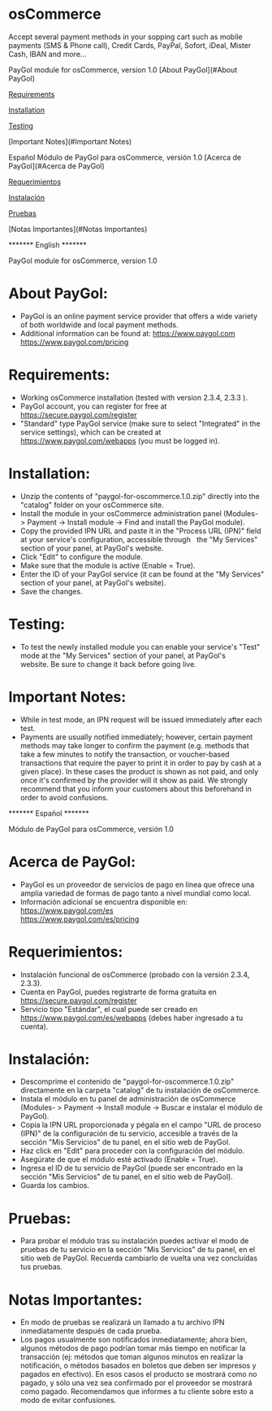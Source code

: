 # osCommerce
Accept several payment methods in your sopping cart such as mobile payments (SMS &amp; Phone call), Credit Cards, PayPal, Sofort, iDeal, Mister Cash, IBAN and more...

PayGol module for osCommerce, version 1.0
[About PayGol](#About PayGol)

[Requirements](#Requirements)

[Installation](#Installation)

[Testing](#Testing)

[Important Notes](#Important Notes)



Español
Módulo de PayGol para osCommerce, versión 1.0
[Acerca de PayGol](#Acerca de PayGol)

[Requerimientos](#Requerimientos)

[Instalación](#Instalación)

[Pruebas](#Pruebas)

[Notas Importantes](#Notas Importantes)




******* English *******

PayGol module for osCommerce, version 1.0


# About PayGol:

- PayGol is an online payment service provider that offers a wide variety of both worldwide and local payment methods.
- Additional information can be found at:
  https://www.paygol.com  
  https://www.paygol.com/pricing
    

# Requirements:

- Working osCommerce installation (tested with version 2.3.4, 2.3.3 ).
- PayGol account, you can register for free at https://secure.paygol.com/register
- "Standard" type PayGol service (make sure to select "Integrated" in the service settings), which can be created at 
   https://www.paygol.com/webapps (you must be logged in).
  
  
# Installation:

- Unzip the contents of "paygol-for-oscommerce.1.0.zip" directly into the "catalog" folder on your osCommerce site.
- Install the module in your osCommerce administration panel (Modules- > Payment -> Install module -> Find and install the PayGol module). 
- Copy the provided IPN URL and paste it in the "Process URL (IPN)" field at your service's configuration, accessible through
  the "My Services" section of your panel, at PayGol's website.
- Click "Edit" to configure the module.
- Make sure that the module is active (Enable = True).
- Enter the ID of your PayGol service (it can be found at the "My Services" section of your panel, at PayGol's website).
- Save the changes.

	

# Testing:

- To test the newly installed module you can enable your service's "Test" mode at the "My Services" section of your panel, 
  at PayGol's website. Be sure to change it back before going live.

 
# Important Notes:

- While in test mode, an IPN request will be issued immediately after each test.
- Payments are usually notified immediately; however, certain payment methods may take longer to confirm the payment 
  (e.g. methods that take a few minutes to notify the transaction, or voucher-based transactions that require the payer 
  to print it in order to pay by cash at a given place). In these cases the product is shown as not paid, and only 
  once it's confirmed by the provider will it show as paid. We strongly recommend that you inform your customers about this 
  beforehand in order to avoid confusions.


  
******* Español *******

Módulo de PayGol para osCommerce, versión 1.0


# Acerca de PayGol:

- PayGol es un proveedor de servicios de pago en línea que ofrece una amplia variedad de formas de pago tanto a nivel mundial como local.
- Información adicional se encuentra disponible en:
  https://www.paygol.com/es  
  https://www.paygol.com/es/pricing


# Requerimientos:

- Instalación funcional de osCommerce (probado con la versión 2.3.4, 2.3.3).
- Cuenta en PayGol, puedes registrarte de forma gratuita en https://secure.paygol.com/register
- Servicio tipo "Estándar", el cual puede ser creado en https://www.paygol.com/es/webapps (debes haber ingresado a tu cuenta).
  

# Instalación:

- Descomprime el contenido de "paygol-for-oscommerce.1.0.zip" directamente en la carpeta "catalog" de tu instalación de osCommerce.
- Instala el módulo en tu panel de administración de osCommerce (Modules- > Payment -> Install module -> Buscar e instalar el módulo de PayGol).
- Copia la IPN URL proporcionada y pégala en el campo "URL de proceso (IPN)" de la configuración de tu servicio, accesible a través de 
  la sección "Mis Servicios" de tu panel, en el sitio web de PayGol.
- Haz click en "Edit" para proceder con la configuración del módulo.
- Asegúrate de que el módulo esté activado (Enable = True).
- Ingresa el ID de tu servicio de PayGol (puede ser encontrado en la sección "Mis Servicios" de tu panel, en el sitio web de PayGol).
- Guarda los cambios.

  
# Pruebas:

- Para probar el módulo tras su instalación puedes activar el modo de pruebas de tu servicio en la sección "Mis Servicios" 
  de tu panel, en el sitio web de PayGol. Recuerda cambiarlo de vuelta una vez concluídas tus pruebas.

  
# Notas Importantes:

- En modo de pruebas se realizará un llamado a tu archivo IPN inmediatamente después de cada prueba.
- Los pagos usualmente son notificados inmediatamente; ahora bien, algunos métodos de pago podrían tomar más tiempo en notificar 
  la transacción (ej: métodos que toman algunos minutos en realizar la notificación, o métodos basados en boletos que deben ser 
  impresos y pagados en efectivo). En esos casos el producto se mostrará como no pagado, y sólo una vez sea confirmado por el 
  proveedor se mostrará como pagado. Recomendamos que informes a tu cliente sobre esto a modo de evitar confusiones.	
	
 
